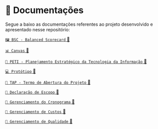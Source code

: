 # 📂 Documentações 

Segue a baixo as documentações referentes ao projeto desenvolvido e apresentado nesse repositório:

[````🖼 BSC - Balanced Scorecard```` 🔗](https://github.com/Trabalhos-Fatec/Identify-unique-user/blob/main/Documentacao/BSC%20-%20Balanced%20Scorecard.png)</br>

[````📊 Canvas```` 🔗](https://github.com/Trabalhos-Fatec/API/blob/main/Documentacao/Canvas.md)</br>

[````📄 PETI - Planejamento Estratégico da Tecnologia da Informação```` 🔗](https://github.com/Trabalhos-Fatec/Identify-unique-user/blob/main/Documentacao/PETI.pdf)</br>

[````💻 Protótipo```` 🔗](https://github.com/Trabalhos-Fatec/Identify-unique-user/blob/main/Documentacao/Prototipo.md)</br>

[````📄 TAP - Termo de Abertura do Projeto```` 🔗](https://github.com/Trabalhos-Fatec/Identify-unique-user/blob/main/Documentacao/TAP-Termo_de_Abertura_do_Projeto.pdf)</br>

[````📄 Declaração de Escopo```` 🔗](https://github.com/Trabalhos-Fatec/Identify-unique-user/blob/main/Documentacao/Declaracao_do_Escopo.pdf)</br>

[````📄 Gerenciamento do Cronograma```` 🔗](https://github.com/Trabalhos-Fatec/Identify-unique-user/blob/main/Documentacao/Gerenciamento_do_Cronograma.pdf)</br>

[````📄 Gerenciamento de Custos```` 🔗](https://github.com/Trabalhos-Fatec/Identify-unique-user/blob/main/Documentacao/Gerenciamento_dos_Custos.pdf)</br>

[````📄 Gerenciamento de Qualidade```` 🔗](https://github.com/Trabalhos-Fatec/Identify-unique-user/blob/main/Documentacao/Gerenciamento_de_Qualidade.pdf)</br>

